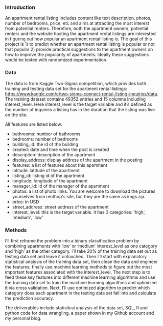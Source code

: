 ### Introduction

An apartment rental listing includes content like text description, photos, number of bedrooms, price, etc and aims at attracting the most interest from potential renters. Therefore, both the apartment owners, potential renters and the website hosting the apartment rental listings are interested in figuring out how popular an apartment rental listing is. The goal of this project is 1) to predict whether an apartment rental listing is popular or not that popular 2) provide practical suggestions to the apartment owners on how to improve the popularity of apartments. Ideally these suggestions would be tested with randomized experimentation.

### Data
The data is from Kaggle Two-Sigma competition, which provides both training and testing data set for the apartment rental listings:
https://www.kaggle.com/c/two-sigma-connect-rental-listing-inquiries/data. 
The training dataset contains 49352 entries and 15 columns including interest_level. Here interest_level is the target variable and it’s 
defined as the number of inquiries a listing has in the duration that the listing was live on the site. 

All features are listed below:
- bathrooms: number of bathrooms
- bedrooms: number of bedrooms
- building_id: the id of the building
- created: date and time when the post is created
- description: description of the apartment
- display_address: display address of the apartment in the posting
- features: a list of features about this apartment
- latitude: latitude of the apartment
- listing_id: listing id of the apartment
- longitude: longitude of the apartment
- manager_id: id of the manager of the apartment
- photos: a list of photo links. You are welcome to download the pictures yourselves from renthop's site, but they are the same as imgs.zip. 
- price: in USD
- street_address: street address of the apartment
- interest_level: this is the target variable. It has 3 categories: 'high', 'medium', 'low'

### Methods
I’ll first reframe the problem into a binary classification problem by combining apartments with ‘low’ or ‘medium’ interest_level as one 
category and ‘high’ as the other category. I’ll take 20% of the training data set out as testing data set and leave it untouched. Then I’ll start with explanatory statistical analysis of the training data set, then clean the data and engineer the features, finally use machine learning methods to figure out the most important features associated with the interest_level. The next step is to feed these key features into different machine learning algorithms and use the training data set to train the machine learning algorithms and optimized it via cross validation. Next, I’ll use optimized algorithm to predict which category does each apartment in the testing data set fall into and calculate the prediction accuracy.

The deliverables include statistical analysis of the data set, SQL, R and python code for data wrangling, a paper shown in my Github account and my personal blog.
